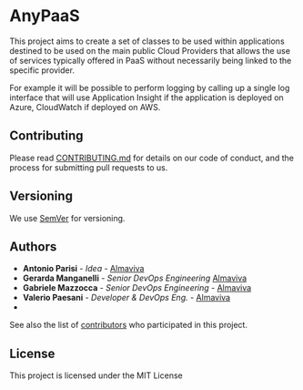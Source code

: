 # **AnyPaaS**

This project aims to create a set of classes to be used within applications destined to be used on the main public Cloud Providers that allows the use of services typically offered in PaaS without necessarily being linked to the specific provider.

For example it will be possible to perform logging by calling up a single log interface that will use Application Insight if the application is deployed on Azure, CloudWatch if deployed on AWS.



## Contributing

Please read [CONTRIBUTING.md](https://github.com/APAlmaviva/AnyPaaS/blob/master/CONTRIBUTING.md) for details on our code of conduct, and the process for submitting pull requests to us.

## Versioning

We use [SemVer](http://semver.org/) for versioning. 

## Authors

- **Antonio Parisi** - *Idea* - [Almaviva](http://www.almaviva.it)
- **Gerarda Manganelli** - *Senior DevOps Engineering*  [Almaviva](http://www.almaviva.it)
- **Gabriele Mazzocca** - *Senior DevOps Engineering* - [Almaviva](http://www.almaviva.it)
- **Valerio Paesani** - *Developer & DevOps Eng.* - [Almaviva](http://www.almaviva.it)
- 

See also the list of [contributors](https://github.com/your/project/contributors) who participated in this project.

## License

This project is licensed under the MIT License
